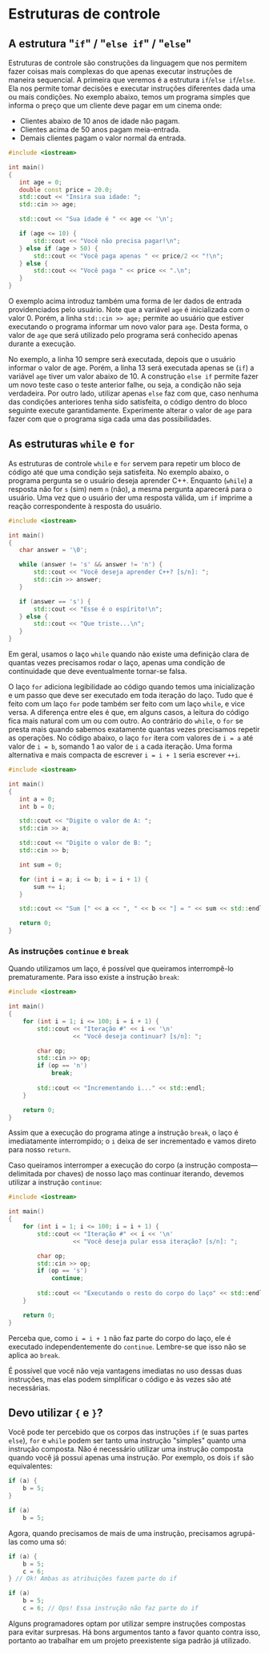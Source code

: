 # Estruturas de controle

## A estrutura "`if`" / "`else if`" / "`else`"

Estruturas de controle são construções da linguagem que nos permitem fazer coisas mais complexas do que apenas executar instruções de maneira sequencial. A primeira que veremos é a estrutura `if`/`else if`/`else`. Ela nos permite tomar decisões e executar instruções diferentes dada uma ou mais condições. No exemplo abaixo, temos um programa simples que informa o preço que um cliente deve pagar em um cinema onde:

- Clientes abaixo de 10 anos de idade não pagam.
- Clientes acima de 50 anos pagam meia-entrada.
- Demais clientes pagam o valor normal da entrada.

```cpp
#include <iostream>

int main()
{
   int age = 0;
   double const price = 20.0;
   std::cout << "Insira sua idade: ";
   std::cin >> age;

   std::cout << "Sua idade é " << age << '\n';

   if (age <= 10) {
       std::cout << "Você não precisa pagar!\n";
   } else if (age > 50) {
       std::cout << "Você paga apenas " << price/2 << "!\n";
   } else {
       std::cout << "Você paga " << price << ".\n";
   }
}
```

O exemplo acima introduz também uma forma de ler dados de entrada providenciados pelo usuário. Note que a variável `age` é inicializada com o valor 0. Porém, a linha `std::cin >> age;` permite ao usuário que estiver executando o programa informar um novo valor para `age`. Desta forma, o valor de `age` que será utilizado pelo programa será conhecido apenas durante a execução.

No exemplo, a linha 10 sempre será executada, depois que o usuário informar o valor de age. Porém, a linha 13 será executada apenas se (`if`) a variável `age` tiver um valor abaixo de 10. A construção `else if` permite fazer um novo teste caso o teste anterior falhe, ou seja, a condição não seja verdadeira. Por outro lado, utilizar apenas `else` faz com que, caso nenhuma das condições anteriores tenha sido satisfeita, o código dentro do bloco seguinte execute garantidamente. Experimente alterar o valor de `age` para fazer com que o programa siga cada uma das possibilidades.

## As estruturas `while` e `for`

As estruturas de controle `while` e `for` servem para repetir um bloco de código até que uma condição seja satisfeita. No exemplo abaixo, o programa pergunta se o usuário deseja aprender C++. Enquanto (`while`) a resposta não for `s` (sim) nem `n` (não), a mesma pergunta aparecerá para o usuário. Uma vez que o usuário der uma resposta válida, um `if` imprime a reação correspondente à resposta do usuário.

```cpp
#include <iostream>

int main()
{
   char answer = '\0';

   while (answer != 's' && answer != 'n') {
       std::cout << "Você deseja aprender C++? [s/n]: ";
       std::cin >> answer;
   }

   if (answer == 's') {
       std::cout << "Esse é o espírito!\n";
   } else {
       std::cout << "Que triste...\n";
   }
}
```

Em geral, usamos o laço `while` quando não existe uma definição clara de quantas vezes precisamos rodar o laço, apenas uma condição de continuidade que deve eventualmente tornar-se falsa.

O laço `for` adiciona legibilidade ao código quando temos uma inicialização e um passo que deve ser executado em toda iteração do laço. Tudo que é feito com um laço `for` pode também ser feito com um laço `while`, e vice versa. A diferença entre eles é que, em alguns casos, a leitura do código fica mais natural com um ou com outro. Ao contrário do `while`, o `for` se presta mais quando sabemos exatamente quantas vezes precisamos repetir as operações. No código abaixo, o laço `for` itera com valores de `i = a` até valor de `i = b`, somando 1 ao valor de `i` a cada iteração. Uma forma alternativa e mais compacta de escrever `i = i + 1` seria escrever `++i`.

```cpp
#include <iostream>

int main()
{
   int a = 0;
   int b = 0;

   std::cout << "Digite o valor de A: ";
   std::cin >> a;

   std::cout << "Digite o valor de B: ";
   std::cin >> b;

   int sum = 0;

   for (int i = a; i <= b; i = i + 1) {
       sum += i;
   }

   std::cout << "Sum [" << a << ", " << b << "] = " << sum << std::endl;

   return 0;
}
```

### As instruções `continue` e `break`

Quando utilizamos um laço, é possível que queiramos interrompê-lo prematuramente. Para isso existe a instrução `break`:

```cpp
#include <iostream>

int main()
{
    for (int i = 1; i <= 100; i = i + 1) {
        std::cout << "Iteração #" << i << '\n'
                  << "Você deseja continuar? [s/n]: ";

        char op;
        std::cin >> op;
        if (op == 'n')
            break;
        
        std::cout << "Incrementando i..." << std::endl;
    }

    return 0;
}
```

Assim que a execução do programa atinge a instrução `break`, o laço é imediatamente interrompido; o `i` deixa de ser incrementado e vamos direto para nosso `return`.

Caso queiramos interromper a execução do corpo (a instrução composta—delimitada por chaves) de nosso laço mas continuar iterando, devemos utilizar a instrução `continue`:

```cpp
#include <iostream>

int main()
{
    for (int i = 1; i <= 100; i = i + 1) {
        std::cout << "Iteração #" << i << '\n'
                  << "Você deseja pular essa iteração? [s/n]: ";

        char op;
        std::cin >> op;
        if (op == 's')
            continue;
        
        std::cout << "Executando o resto do corpo do laço" << std::endl;
    }

    return 0;
}
```

Perceba que, como `i = i + 1` não faz parte do corpo do laço, ele é executado independentemente do `continue`. Lembre-se que isso não se aplica ao `break`.

É possível que você não veja vantagens imediatas no uso dessas duas instruções, mas elas podem simplificar o código e às vezes são até necessárias.

## Devo utilizar `{` e `}`?

Você pode ter percebido que os corpos das instruções `if` (e suas partes `else`), `for` e `while` podem ser tanto uma instrução "simples" quanto uma instrução composta. Não é necessário utilizar uma instrução composta quando você já possui apenas uma instrução. Por exemplo, os dois `if` são equivalentes:

```cpp
if (a) {
    b = 5;
}

if (a)
    b = 5;
```

Agora, quando precisamos de mais de uma instrução, precisamos agrupá-las como uma só:

```cpp
if (a) {
    b = 5;
    c = 6;
} // Ok! Ambas as atribuições fazem parte do if

if (a)
    b = 5;
    c = 6; // Ops! Essa instrução não faz parte do if 
```

Alguns programadores optam por utilizar sempre instruções compostas para evitar surpresas. Há bons argumentos tanto a favor quanto contra isso, portanto ao trabalhar em um projeto preexistente siga padrão já utilizado.
